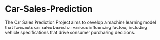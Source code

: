 # Car-Sales-Prediction
The Car Sales Prediction Project aims to develop a machine learning model that forecasts car sales based on various influencing factors, including vehicle specifications that drive consumer purchasing decisions.
